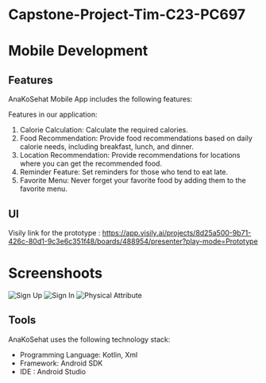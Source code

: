 # Capstone-Project-Tim-C23-PC697

# Mobile Development

## Features
AnaKoSehat Mobile App includes the following features:

Features in our application:
1. Calorie Calculation: Calculate the required calories.
2. Food Recommendation: Provide food recommendations based on daily calorie needs, including breakfast, lunch, and dinner.
3. Location Recommendation: Provide recommendations for locations where you can get the recommended food.
4. Reminder Feature: Set reminders for those who tend to eat late.
5. Favorite Menu: Never forget your favorite food by adding them to the favorite menu.

## UI
Visily link for the prototype :
	https://app.visily.ai/projects/8d25a500-9b71-426c-80d1-9c3e6c351f48/boards/488954/presenter?play-mode=Prototype
  
 # Screenshoots
![Sign Up](https://github.com/ekopebriansilalahi/Capstone-Project-Tim-C23-PC697/assets/86305950/567018e7-ebe7-4203-8d7e-fc5a772281be)
![Sign In](https://github.com/ekopebriansilalahi/Capstone-Project-Tim-C23-PC697/assets/86305950/fc01e1a4-7d61-48d2-8bdb-078e971cf027)
![Physical Attribute](https://github.com/ekopebriansilalahi/Capstone-Project-Tim-C23-PC697/assets/86305950/3a1603a1-58ba-47f7-912e-524e11691ac9)


## Tools
AnaKoSehat uses the following technology stack:

- Programming Language: Kotlin, Xml
- Framework: Android SDK
- IDE : Android Studio
